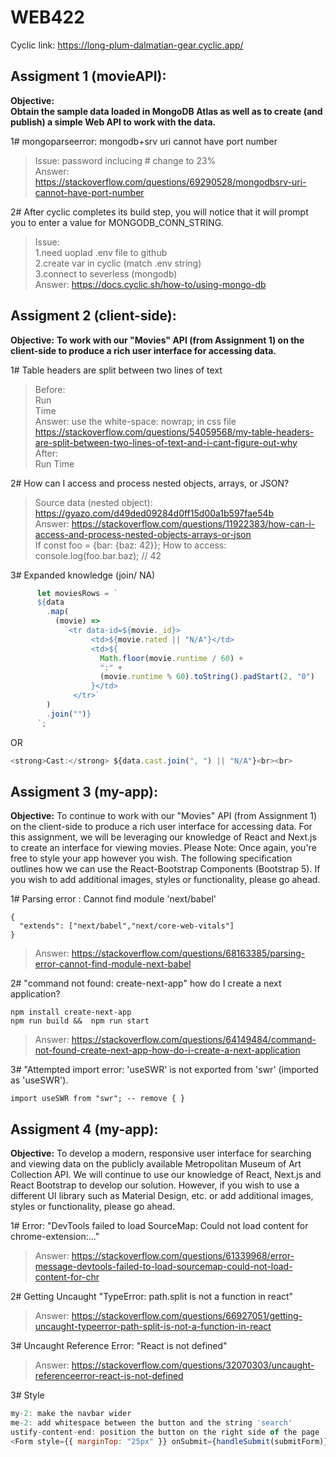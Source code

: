 # WEB422

Cyclic link: https://long-plum-dalmatian-gear.cyclic.app/

## Assigment 1 (movieAPI):
**Objective:**  
**Obtain the sample data loaded in MongoDB Atlas as well as to create (and publish) a simple Web API to work with the data.**

1# mongoparseerror: mongodb+srv uri cannot have port number  
> Issue: password inclucing # change to 23%  
Answer: https://stackoverflow.com/questions/69290528/mongodbsrv-uri-cannot-have-port-number

2# After cyclic completes its build step, you will notice that it will prompt you to enter a value for MONGODB_CONN_STRING.</br>
> Issue:   
1.need uoplad .env file to github  
2.create var in cyclic (match .env string)  
3.connect to severless (mongodb)  
Answer: https://docs.cyclic.sh/how-to/using-mongo-db

## Assigment 2 (client-side):
**Objective:**
**To work with our "Movies" API (from Assignment 1) on the client-side to produce a rich user interface for accessing data.**

1# Table headers are split between two lines of text 
> Before:  
> Run  
> Time  
> Answer: use the white-space: nowrap; in css file https://stackoverflow.com/questions/54059568/my-table-headers-are-split-between-two-lines-of-text-and-i-cant-figure-out-why  
> After:  
> Run Time

2# How can I access and process nested objects, arrays, or JSON? 
> Source data (nested object): https://gyazo.com/d49ded09284d0ff15d00a1b597fae54b  
> Answer: https://stackoverflow.com/questions/11922383/how-can-i-access-and-process-nested-objects-arrays-or-json   
> If const foo = {bar: {baz: 42}};
> How to access: console.log(foo.bar.baz); // 42

3# Expanded knowledge (join/ NA)
```javascript
      let moviesRows = `
      ${data
        .map(
          (movie) =>
            `<tr data-id=${movie._id}>
                  <td>${movie.rated || "N/A"}</td>
                  <td>${
                    Math.floor(movie.runtime / 60) +
                    ":" +
                    (movie.runtime % 60).toString().padStart(2, "0")
                  }</td>  
              </tr>`
        )
        .join("")}
      `;
```
OR
```javascript
<strong>Cast:</strong> ${data.cast.join(", ") || "N/A"}<br><br>
```

## Assigment 3 (my-app):
**Objective:**
To continue to work with our "Movies" API (from Assignment 1) on the client-side to produce a rich user interface for
accessing data. For this assignment, we will be leveraging our knowledge of React and Next.js to create an interface for
viewing movies. Please Note: Once again, you're free to style your app however you wish. The following specification
outlines how we can use the React-Bootstrap Components (Bootstrap 5). If you wish to add additional images, styles or
functionality, please go ahead.

1# Parsing error : Cannot find module 'next/babel'
```
{
  "extends": ["next/babel","next/core-web-vitals"]
} 
```
> Answer: https://stackoverflow.com/questions/68163385/parsing-error-cannot-find-module-next-babel

2# "command not found: create-next-app" how do I create a next application?
```
npm install create-next-app
npm run build &&  npm run start 
```
> Answer: https://stackoverflow.com/questions/64149484/command-not-found-create-next-app-how-do-i-create-a-next-application


3# "Attempted import error: 'useSWR' is not exported from 'swr' (imported as 'useSWR').
```
import useSWR from "swr"; -- remove { }
```

## Assigment 4 (my-app):
**Objective:**
To develop a modern, responsive user interface for searching and viewing data on the publicly available Metropolitan
Museum of Art Collection API. We will continue to use our knowledge of React, Next.js and React Bootstrap to develop
our solution. However, if you wish to use a different UI library such as Material Design, etc. or add additional images,
styles or functionality, please go ahead.

1# Error: "DevTools failed to load SourceMap: Could not load content for chrome-extension:..."
> Answer: https://stackoverflow.com/questions/61339968/error-message-devtools-failed-to-load-sourcemap-could-not-load-content-for-chr

2# Getting Uncaught "TypeError: path.split is not a function in react"
> Answer: https://stackoverflow.com/questions/66927051/getting-uncaught-typeerror-path-split-is-not-a-function-in-react


3# Uncaught Reference Error: "React is not defined"
> Answer: https://stackoverflow.com/questions/32070303/uncaught-referenceerror-react-is-not-defined

3# Style
```javascript
my-2: make the navbar wider
me-2: add whitespace between the button and the string 'search'
ustify-content-end: position the button on the right side of the page
<Form style={{ marginTop: "25px" }} onSubmit={handleSubmit(submitForm)}>
```
